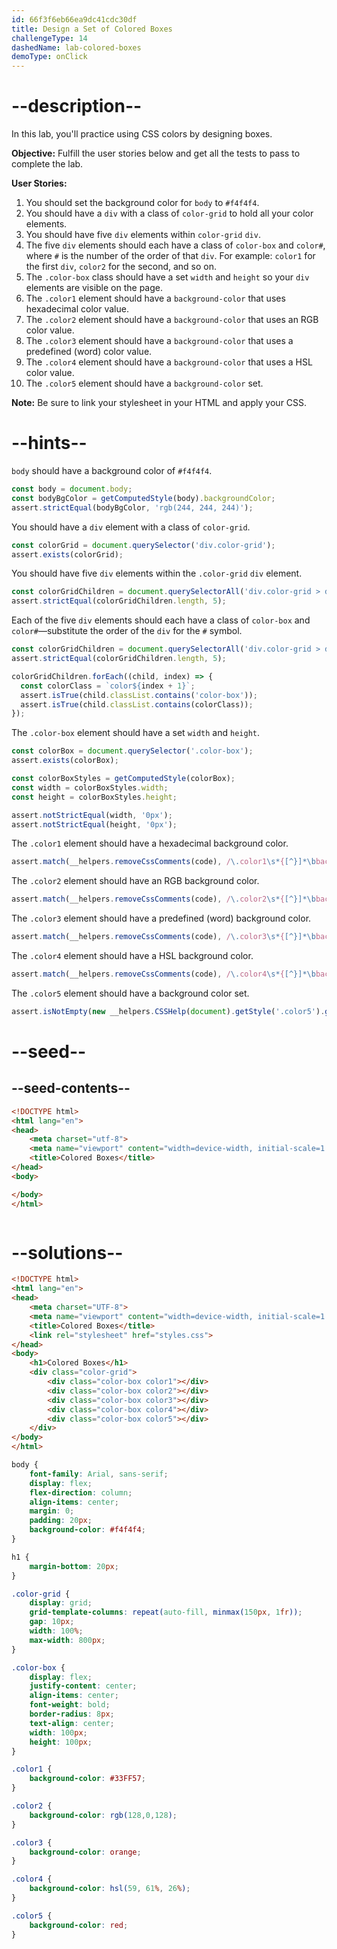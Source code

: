 ```yaml
---
id: 66f3f6eb66ea9dc41cdc30df
title: Design a Set of Colored Boxes
challengeType: 14
dashedName: lab-colored-boxes
demoType: onClick
---
```


# --description--

In this lab, you'll practice using CSS colors by designing boxes.

**Objective:** Fulfill the user stories below and get all the tests to pass to complete the lab.

**User Stories:**

1. You should set the background color for `body` to `#f4f4f4`.
2. You should have a `div` with a class of `color-grid` to hold all your color elements.
3. You should have five `div` elements within `color-grid` `div`.
4. The five `div` elements should each have a class of `color-box` and `color#`, where `#` is the number of the order of that `div`. For example: `color1` for the first `div`, `color2` for the second, and so on.
5. The `.color-box` class should have a set `width` and `height` so your `div` elements are visible on the page.
6. The `.color1` element should have a `background-color` that uses hexadecimal color value.
7. The `.color2` element should have a `background-color` that uses an RGB color value.
8. The `.color3` element should have a `background-color` that uses a predefined (word) color value.
9. The `.color4` element should have a `background-color` that uses a HSL color value.
10. The `.color5` element should have a `background-color` set.

**Note:** Be sure to link your stylesheet in your HTML and apply your CSS.

# --hints--

`body` should have a background color of `#f4f4f4`.

```js
const body = document.body;
const bodyBgColor = getComputedStyle(body).backgroundColor;
assert.strictEqual(bodyBgColor, 'rgb(244, 244, 244)');
```

You should have a `div` element with a class of `color-grid`.

```js
const colorGrid = document.querySelector('div.color-grid');
assert.exists(colorGrid);
```

You should have five `div` elements within the `.color-grid` `div` element.

```js
const colorGridChildren = document.querySelectorAll('div.color-grid > div');
assert.strictEqual(colorGridChildren.length, 5);
```

Each of the five `div` elements should each have a class of `color-box` and `color#`—substitute the order of the `div` for the `#` symbol.

```js
const colorGridChildren = document.querySelectorAll('div.color-grid > div');
assert.strictEqual(colorGridChildren.length, 5);

colorGridChildren.forEach((child, index) => {
  const colorClass = `color${index + 1}`;
  assert.isTrue(child.classList.contains('color-box'));
  assert.isTrue(child.classList.contains(colorClass));
});
```

The `.color-box` element should have a set `width` and `height`.

```js
const colorBox = document.querySelector('.color-box');
assert.exists(colorBox);

const colorBoxStyles = getComputedStyle(colorBox);
const width = colorBoxStyles.width;
const height = colorBoxStyles.height;

assert.notStrictEqual(width, '0px');
assert.notStrictEqual(height, '0px');
```

The `.color1` element should have a hexadecimal background color.

```js
assert.match(__helpers.removeCssComments(code), /\.color1\s*{[^}]*\bbackground-color\s*:\s*#[0-9a-fA-F]{3,6}\s*;[^}]*}/);
```

The `.color2` element should have an RGB background color.

```js
assert.match(__helpers.removeCssComments(code), /\.color2\s*{[^}]*\bbackground-color\s*:\s*rgb\s*\(\s*\d+\s*,\s*\d+\s*,\s*\d+\s*\)\s*;[^}]*}/);
```

The `.color3` element should have a predefined (word) background color.

```js
assert.match(__helpers.removeCssComments(code), /\.color3\s*{[^}]*\bbackground-color\s*:\s*[a-zA-Z]+\s*;[^}]*}/);
```

The `.color4` element should have a HSL background color.

```js
assert.match(__helpers.removeCssComments(code), /\.color4\s*{[^}]*\bbackground-color\s*:\s*hsl\s*\(\s*\d+\s*,\s*\d+%\s*,\s*\d+%\s*\)\s*;[^}]*}/);
```

The `.color5` element should have a background color set.

```js
assert.isNotEmpty(new __helpers.CSSHelp(document).getStyle('.color5').getPropVal('background-color', true));
```

# --seed--

## --seed-contents--

```html
<!DOCTYPE html>
<html lang="en">
<head>
    <meta charset="utf-8">
    <meta name="viewport" content="width=device-width, initial-scale=1.0">
    <title>Colored Boxes</title>
</head>
<body>

</body>
</html>
```

```css

```

# --solutions--

```html
<!DOCTYPE html>
<html lang="en">
<head>
    <meta charset="UTF-8">
    <meta name="viewport" content="width=device-width, initial-scale=1.0">
    <title>Colored Boxes</title>
    <link rel="stylesheet" href="styles.css">
</head>
<body>
    <h1>Colored Boxes</h1>
    <div class="color-grid"> 
        <div class="color-box color1"></div>
        <div class="color-box color2"></div>
        <div class="color-box color3"></div>
        <div class="color-box color4"></div>
        <div class="color-box color5"></div>
    </div>
</body>
</html>
```

```css
body {
    font-family: Arial, sans-serif;
    display: flex;
    flex-direction: column;
    align-items: center;
    margin: 0;
    padding: 20px;
    background-color: #f4f4f4;
}

h1 {
    margin-bottom: 20px;
}

.color-grid {
    display: grid;
    grid-template-columns: repeat(auto-fill, minmax(150px, 1fr));
    gap: 10px;
    width: 100%;
    max-width: 800px;
}

.color-box {
    display: flex;
    justify-content: center;
    align-items: center;
    font-weight: bold;
    border-radius: 8px;
    text-align: center;
    width: 100px;
    height: 100px;
}

.color1 {
    background-color: #33FF57;
}

.color2 {
    background-color: rgb(128,0,128);
}

.color3 {
    background-color: orange;
}

.color4 {
    background-color: hsl(59, 61%, 26%);
}

.color5 {
    background-color: red;
}
```

